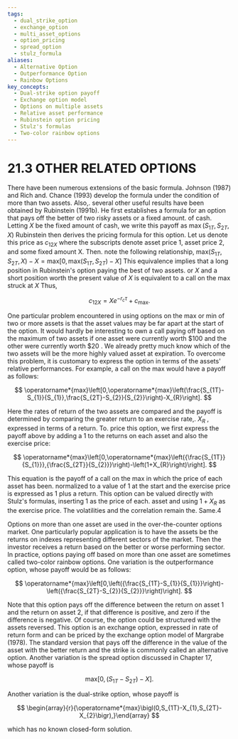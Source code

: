 ```yaml
---
tags:
  - dual_strike_option
  - exchange_option
  - multi_asset_options
  - option_pricing
  - spread_option
  - stulz_formula
aliases:
  - Alternative Option
  - Outperformance Option
  - Rainbow Options
key_concepts:
  - Dual-strike option payoff
  - Exchange option model
  - Options on multiple assets
  - Relative asset performance
  - Rubinstein option pricing
  - Stulz's formulas
  - Two-color rainbow options
---
```


# 21.3 OTHER RELATED OPTIONS

There have been numerous extensions of the basic formula. Johnson (1987) and Rich and. Chance (1993) develop the formula under the condition of more than two assets. Also,. several other useful results have been obtained by Rubinstein (1991b). He first establishes a formula for an option that pays off the better of two risky assets or a fixed amount. of cash. Letting $X$ be the fixed amount of cash, we write this payoff as $\operatorname*{max}\bigl(S_{1T},S_{2T},X\bigr)$ Rubinstein then derives the pricing formula for this option. Let us denote this price as $c_{12X}$ where the subscripts denote asset price 1, asset price 2, and some fixed amount X. Then. note the following relationship, $\mathrm{max}\big(S_{1T},S_{2T},X\big)-X=\mathrm{max}\big[0,\mathrm{max}\big(S_{1T},S_{2T}\big)-X\big]$ This equivalence implies that a long position in Rubinstein's option paying the best of two assets. or $X$ and a short position worth the present value of $X$ is equivalent to a call on the max struck at $X$ Thus,

$$
c_{12X}=X e^{-r_{c}\tau}+c_{\mathrm{max}}.
$$

One particular problem encountered in using options on the max or min of two or more assets is that the asset values may be far apart at the start of the option. It would hardly be interesting to own a call paying off based on the maximum of two assets if one asset were currently worth $\$100$ and the other were currently worth $\$20$ . We already pretty much know which of the two assets will be the more highly valued asset at expiration. To overcome this problem, it is customary to express the option in terms of the assets' relative performances. For example, a call on the max would have a payoff as follows:

$$
\operatorname*{max}\left[0,\operatorname*{max}\left(\frac{S_{1T}-S_{1}}{S_{1}},\frac{S_{2T}-S_{2}}{S_{2}}\right)-X_{R}\right].
$$

Here the rates of return of the two assets are compared and the payoff is determined by comparing the greater return to an exercise rate,. $X_{R}$ , expressed in terms of a return. To. price this option, we first express the payoff above by adding a 1 to the returns on each asset and also the exercise price:

$$
\operatorname*{max}\left[0,\operatorname*{max}\left({\frac{S_{1T}}{S_{1}}},{\frac{S_{2T}}{S_{2}}}\right)-\left(1+X_{R}\right)\right].
$$

This equation is the payoff of a call on the max in which the price of each asset has been.
normalized to a value of 1 at the start and the exercise price is expressed as 1 plus a return.
This option can be valued directly with Stulz's formulas, inserting 1 as the price of each.
asset and using $1+X_{R}$ as the exercise price. The volatilities and the correlation remain the.
Same.4

Options on more than one asset are used in the over-the-counter options market. One particularly popular application is to have the assets be the returns on indexes representing different sectors of the market. Then the investor receives a return based on the better or worse performing sector. In practice, options paying off based on more than one asset are sometimes called two-color rainbow options. One variation is the outperformance option, whose payoff would be as follows:

$$
\operatorname*{max}\left[0,\left({\frac{S_{1T}-S_{1}}{S_{1}}}\right)-\left({\frac{S_{2T}-S_{2}}{S_{2}}}\right)\right].
$$

Note that this option pays off the difference between the return on asset 1 and the return on asset 2, if that difference is positive, and zero if the difference is negative. Of course, the option could be structured with the assets reversed. This option is an exchange option, expressed in rate of return form and can be priced by the exchange option model of Margrabe (1978). The standard version that pays off the difference in the value of the asset with the better return and the strike is commonly called an alternative option. Another variation is the spread option discussed in Chapter 17, whose payoff is

$$
\mathrm{max}\big[0,\big(S_{1T}-S_{2T}\big)-X\big].
$$

Another variation is the dual-strike option, whose payoff is

$$
\begin{array}{r}{\operatorname*{max}\bigl(0,S_{1T}-X_{1},S_{2T}-X_{2}\bigr),}\end{array}
$$

which has no known closed-form solution.

